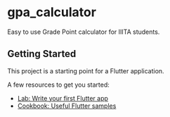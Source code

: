 # gpa_calculator

Easy to use Grade Point calculator for IIITA students.

## Getting Started

This project is a starting point for a Flutter application.

A few resources to get you started:

- [Lab: Write your first Flutter app](https://flutter.io/docs/get-started/codelab)
- [Cookbook: Useful Flutter samples](https://flutter.io/docs/cookbook)